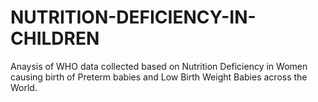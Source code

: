 # NUTRITION-DEFICIENCY-IN-CHILDREN
Anaysis of WHO data collected based on Nutrition Deficiency in Women causing birth of Preterm babies and Low Birth Weight Babies across the World.
